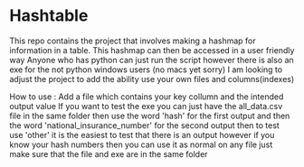 # Hashtable 
 This repo contains the project that involves making a hashmap for information in a table. This hashmap can then be accessed in a user friendly way
 Anyone who has python can just run the script however there is also an exe for the not python windows users (no macs yet sorry)
 I am looking to adjust the project to add the ability use your own files and columns(indexes)

How to use :
Add a file which contains your key collumn and the intended output value 
If you want to test the exe you can just have the all_data.csv file in the same folder 
then use the word 'hash' for the first output 
and then the word 'national_insurance_number' for the second output 
then to test use 'other' it is the easiest to test that there is an output 
however if you know your hash numbers then you can use it as normal on any file 
just make sure that the file and exe are in the same folder 
